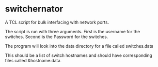 # switchernator
A TCL script for bulk interfacing with network ports. 

The script is run with three arguments. First is the username for the switches. Second is the Password for the switches.

The program will look into the data directory for a file called switches.data 

This should be a list of switch hostnames and should have corresponding files called &hostname.data. 